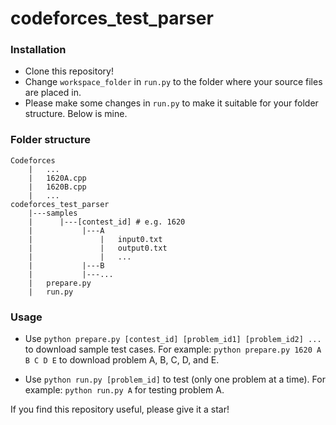 # codeforces_test_parser
### Installation
* Clone this repository!
* Change ```workspace_folder``` in ```run.py``` to the folder where your source files are placed in.
* Please make some changes in ```run.py``` to make it suitable for your folder structure. Below is mine.

### Folder structure
```
Codeforces
    |   ...
    |   1620A.cpp
    |   1620B.cpp
    |   ...
codeforces_test_parser
    |---samples
    |      |---[contest_id] # e.g. 1620
    |           |---A
    |               |   input0.txt
    |               |   output0.txt
    |               |   ...
    |           |---B
    |           |---...
    |   prepare.py
    |   run.py
```

### Usage
* Use ```python prepare.py [contest_id] [problem_id1] [problem_id2] ...``` to download sample test cases.
For example: ```python prepare.py 1620 A B C D E``` to download problem A, B, C, D, and E.

* Use ```python run.py [problem_id]``` to test (only one problem at a time).
For example: ```python run.py A``` for testing problem A.

If you find this repository useful, please give it a star!